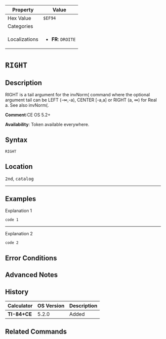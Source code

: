 | Property      | Value |
|---------------|-------|
| Hex Value     | `$EF94`|
| Categories    | <ul></ul> |
| Localizations | <ul><li><b>FR</b>: `DROITE`</li></ul> |

# `RIGHT`

## Description
RIGHT is a tail argument for the invNorm( command where the optional argument tail can be LEFT (-∞,-a), CENTER [-a,a] or RIGHT (a, ∞) for Real a.
See also invNorm(.

<b>Comment</b>:CE OS 5.2+

<b>Availability</b>: Token available everywhere.

## Syntax
`RIGHT`

## Location
<kbd>2nd</kbd>, <kbd>catalog</kbd>
<hr>

## Examples

Explanation 1
```ti-basic
code 1
```
---
Explanation 2
```ti-basic
code 2
```

## Error Conditions


## Advanced Notes


## History
| Calculator | OS Version | Description |
|------------|------------|-------------|
| <b>TI-84+CE</b> | 5.2.0 | Added

## Related Commands

    